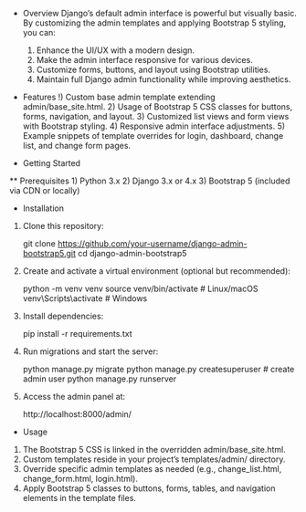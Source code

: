 *  Overview
      Django’s default admin interface is powerful but visually basic. By customizing the admin templates and applying Bootstrap 5 styling, you can:
      1) Enhance the UI/UX with a modern design.
      2) Make the admin interface responsive for various devices.
      3) Customize forms, buttons, and layout using Bootstrap utilities.
      4) Maintain full Django admin functionality while improving aesthetics.

*  Features
      !) Custom base admin template extending admin/base_site.html.
      2) Usage of Bootstrap 5 CSS classes for buttons, forms, navigation, and layout.
      3) Customized list views and form views with Bootstrap styling.
      4) Responsive admin interface adjustments.
      5) Example snippets of template overrides for login, dashboard, change list, and change form pages.

*  Getting Started

  **  Prerequisites
      1) Python 3.x
      2) Django 3.x or 4.x
      3) Bootstrap 5 (included via CDN or locally)

*  Installation
  1) Clone this repository:
  
     git clone https://github.com/your-username/django-admin-bootstrap5.git
     cd django-admin-bootstrap5
  
  2) Create and activate a virtual environment (optional but recommended):

     python -m venv venv
     source venv/bin/activate  # Linux/macOS
     venv\Scripts\activate     # Windows
  
  3) Install dependencies:

      pip install -r requirements.txt
  
  4) Run migrations and start the server:
    
      python manage.py migrate
      python manage.py createsuperuser  # create admin user
      python manage.py runserver
  
  5) Access the admin panel at:

      http://localhost:8000/admin/

*  Usage

  1) The Bootstrap 5 CSS is linked in the overridden admin/base_site.html.
  2) Custom templates reside in your project’s templates/admin/ directory.
  3) Override specific admin templates as needed (e.g., change_list.html, change_form.html, login.html).
  4) Apply Bootstrap 5 classes to buttons, forms, tables, and navigation elements in the template files.
